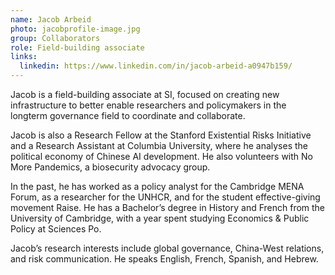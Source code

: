 ```yaml
---
name: Jacob Arbeid
photo: jacobprofile-image.jpg
group: Collaborators
role: Field-building associate
links:
  linkedin: https://www.linkedin.com/in/jacob-arbeid-a0947b159/
---
```

Jacob is a field-building associate at SI, focused on creating new infrastructure to better enable researchers and policymakers in the longterm governance field to coordinate and collaborate. 



Jacob is also a Research Fellow at the Stanford Existential Risks Initiative and a Research Assistant at Columbia University, where he analyses the political economy of Chinese AI development. He also volunteers with No More Pandemics, a biosecurity advocacy group.



In the past, he has worked as a policy analyst for the Cambridge MENA Forum, as a researcher for the UNHCR, and for the student effective-giving movement Raise. He has a Bachelor’s degree in History and French from the University of Cambridge, with a year spent studying Economics & Public Policy at Sciences Po.



Jacob’s research interests include global governance, China-West relations, and risk communication. He speaks English, French, Spanish, and Hebrew. 